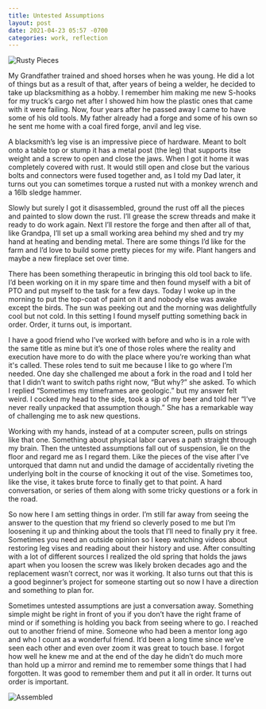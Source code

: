 ```yaml
---
title: Untested Assumptions 
layout: post
date: 2021-04-23 05:57 -0700
categories: work, reflection 
---
```

![Rusty Pieces](/images/vise_disassembled.jpeg)

My Grandfather trained and shoed horses when he was young.  He did a lot of things but as a result of that, after years of being a welder, he decided to take up blacksmithing as a hobby.  I remember him making me new S-hooks for my truck’s cargo net after I showed him how the plastic ones that came with it were failing.  Now, four years after he passed away I came to have some of his old tools.  My father already had a forge and some of his own so he sent me home with a coal fired forge, anvil and leg vise.  

A blacksmith’s leg vise is an impressive piece of hardware.  Meant to bolt onto a table top or stump it has a metal post (the leg) that supports itse weight and a screw to open and close the jaws.  When I got it home it was completely covered with rust.  It would still open and close but the various bolts and connectors were fused together and, as I told my Dad later, it turns out you can sometimes torque a rusted nut with a monkey wrench and a 16lb sledge hammer.

Slowly but surely I got it disassembled, ground the rust off all the pieces and painted to slow down the rust.  I’ll grease the screw threads and make it ready to do work again.  Next I’ll restore the forge and then after all of that, like Grandpa, I’ll set up a small working area behind my shed and try my hand at heating and bending metal.  There are some things I’d like for the farm and I’d love to build some pretty pieces for my wife.  Plant hangers and maybe a new fireplace set over time.

There has been something therapeutic in bringing this old tool back to life.  I’d been working on it in my spare time and then found myself with a bit of PTO and put myself to the task for a few days.  Today I woke up in the morning to put the top-coat of paint on it and nobody else was awake except the birds.  The sun was peeking out and the morning was delightfully cool but not cold.  In this setting I found myself putting something back in order.  Order, it turns out, is important.

I have a good friend who I’ve worked with before and who is in a role with the same title as mine but it’s one of those roles where the reality and execution have more to do with the place where you’re working than what it's called.  These roles tend to suit me because I like to go where I’m needed.  One day she challenged me about a fork in the road and I told her that I didn’t want to switch paths right now, “But why?” she asked. To which I replied “Sometimes my timeframes are geologic.” but my answer felt weird.  I cocked my head to the side, took a sip of my beer and told her “I’ve never really unpacked that assumption though.”  She has a remarkable way of challenging me to ask new questions.  

Working with my hands, instead of at a computer screen, pulls on strings like that one.  Something about physical labor carves a path straight through my brain.  Then the untested assumptions fall out of suspension, lie on the floor and regard me as I regard them.  Like the pieces of the vise after I’ve untorqued that damn nut and undid the damage of accidentally riveting the underlying bolt in the course of knocking it out of the vise.  Sometimes too, like the vise, it takes brute force to finally get to that point.  A hard conversation, or series of them along with some tricky questions or a fork in the road. 

So now here I am setting things in order.  I’m still far away from seeing the answer to the question that my friend so cleverly posed to me but I’m loosening it up and thinking about the tools that I’ll need to finally pry it free.  Sometimes you need an outside opinion so I keep watching videos about restoring leg vises and reading about their history and use.  After consulting with a lot of different sources I realized the old spring that holds the jaws apart when you loosen the screw was likely broken decades ago and the replacement wasn’t correct, nor was it working.  It also turns out that this is a good beginner’s project for someone starting out so now I have a direction and something to plan for.  

Sometimes untested assumptions are just a conversation away.  Something simple might be right in front of you if you don’t have the right frame of mind or if something is holding you back from seeing where to go.  I reached out to another friend of mine.  Someone who had been a mentor long ago and who I count as a wonderful friend.  It’d been a long time since we’ve seen each other and even over zoom it was great to touch base.  I forgot how well he knew me and at the end of the day he didn’t do much more than hold up a mirror and remind me to remember some things that I had forgotten.  It was good to remember them and put it all in order.  It turns out order is important.

![Assembled](/images/vise_assembled.jpeg)
